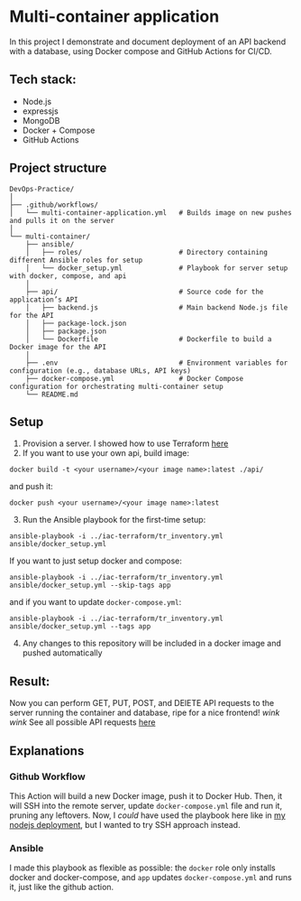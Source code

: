 # Multi-container application

In this project I demonstrate and document deployment of an API backend with a database, using Docker compose and GitHub Actions for CI/CD.

## Tech stack:
 - Node.js
 - expressjs
 - MongoDB
 - Docker + Compose
 - GitHub Actions

## Project structure

```
DevOps-Practice/
│
├── .github/workflows/
│   └── multi-container-application.yml   # Builds image on new pushes and pulls it on the server
│
└── multi-container/
    ├── ansible/
    │   ├── roles/                        # Directory containing different Ansible roles for setup
    │   └── docker_setup.yml              # Playbook for server setup with docker, compose, and api
    │
    ├── api/                              # Source code for the application’s API
    │   ├── backend.js                    # Main backend Node.js file for the API
    │   ├── package-lock.json
    │   ├── package.json
    │   └── Dockerfile                    # Dockerfile to build a Docker image for the API
    │
    ├── .env                              # Environment variables for configuration (e.g., database URLs, API keys)
    ├── docker-compose.yml                # Docker Compose configuration for orchestrating multi-container setup
    └── README.md
```

## Setup

1. Provision a server. I showed how to use Terraform [here](https://github.com/Pandora1337/DevOps-Practice/tree/main/iac-terraform)
2. If you want to use your own api, build image:
```
docker build -t <your username>/<your image name>:latest ./api/
```
and push it:
```
docker push <your username>/<your image name>:latest
```
3. Run the Ansible playbook for the first-time setup:
```
ansible-playbook -i ../iac-terraform/tr_inventory.yml ansible/docker_setup.yml
```
If you want to just setup docker and compose:
```
ansible-playbook -i ../iac-terraform/tr_inventory.yml ansible/docker_setup.yml --skip-tags app
```
and if you want to update `docker-compose.yml`:
```
ansible-playbook -i ../iac-terraform/tr_inventory.yml ansible/docker_setup.yml --tags app
```
4. Any changes to this repository will be included in a docker image and pushed automatically

## Result:

Now you can perform GET, PUT, POST, and DElETE API requests to the server running the container and database, ripe for a nice frontend! *wink wink*
See all possible API requests [here](https://github.com/Pandora1337/DevOps-Practice/tree/main/multi-container/api)

## Explanations
### Github Workflow
This Action will build a new Docker image, push it to Docker Hub. Then, it will SSH into the remote server, update `docker-compose.yml` file and run it, pruning any leftovers.
Now, I *could* have used the playbook here like in [my nodejs deployment](https://github.com/Pandora1337/DevOps-Practice/tree/main/nodejs-service-deployment), but I wanted to try SSH approach instead.

### Ansible
I made this playbook as flexible as possible: the `docker` role only installs docker and docker-compose, and `app` updates `docker-compose.yml` and runs it, just like the github action.